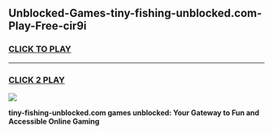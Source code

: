 
## Unblocked-Games-tiny-fishing-unblocked.com-Play-Free-cir9i
<h3>
<a href="https://premium76.site?title=tiny-fishing-unblocked.com&ref=19M">CLICK TO PLAY</a></h3>
<hr>

<h3>
<a href="https://premium76.site?title=tiny-fishing-unblocked.com&ref=19M">CLICK 2 PLAY</a>
  
</h3>

<a href="https://premium76.site?title=tiny-fishing-unblocked.com&ref=19M"><img src="https://clearcache.store/games.png"></a>


**tiny-fishing-unblocked.com games unblocked: Your Gateway to Fun and Accessible Online Gaming**
